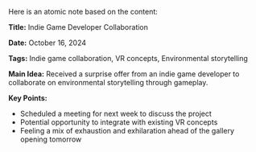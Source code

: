 Here is an atomic note based on the content:

**Title:** Indie Game Developer Collaboration

**Date:** October 16, 2024

**Tags:** Indie game collaboration, VR concepts, Environmental storytelling

**Main Idea:** Received a surprise offer from an indie game developer to collaborate on environmental storytelling through gameplay.

**Key Points:**

* Scheduled a meeting for next week to discuss the project
* Potential opportunity to integrate with existing VR concepts
* Feeling a mix of exhaustion and exhilaration ahead of the gallery opening tomorrow